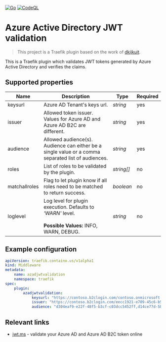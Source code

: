 [![Go](https://github.com/music-tribe/azadjwtvalidation/actions/workflows/go.yml/badge.svg)](https://github.com/music-tribe/azadjwtvalidation/actions/workflows/go.yml)
[![CodeQL](https://github.com/music-tribe/azadjwtvalidation/actions/workflows/codeql.yml/badge.svg)](https://github.com/music-tribe/azadjwtvalidation/actions/workflows/codeql.yml)

# Azure Active Directory JWT validation

> This project is a Traefik plugin based on the work of [dkijkuit](https://github.com/dkijkuit/azurejwttokenvalidation). 

This is a Traefik plugin which validates JWT tokens generated by Azure Active Directory and verifies the claims.

## Supported properties

| Name | Description | Type | Required |
|------|-------------|------|----|
|keysurl | Azure AD Tenant's keys url. |*string*|  yes  |
|issuer | Allowed token issuer. Values for Azure AD and Azure AD B2C are different. |*string*| yes  |
|audience | Allowed audience(s). Audience can either be a single value or a comma separated list of audiences. |*string*| yes  |
|roles | List of roles to be validated by the plugin. |*string[]*| no  |
|matchallroles | Flag to let plugin know if all roles need to be matched to return success. |*boolean*| no  |
|loglevel | Log level for plugin execution. Defaults to *'WARN'* level. <br /><br /> **Possible Values:** INFO, WARN, DEBUG.  |*string*| no  |

## Example configuration

```yaml
apiVersion: traefik.containo.us/v1alpha1
kind: Middleware
metadata:
    name: azadjwtvalidation
    namespace: traefik
spec:
    plugin:
        azadjwtvalidation:
            keysurl: "https://contoso.b2clogin.com/contoso.onmicrosoft.com/b2c_1_signupsignin1/discovery/v2.0/keys"
            issuer: "https://contoso.b2clogin.com/eecc1921-e709-45c6-b5dc-0a92d28ae4b1/v2.0/"
            audience: "d304eaf9-e22f-48f5-b3cf-c03dcc5452ff,d14ce77d-5be7-437b-b165-16b57813ec4c"
```

## Relevant links

- [jwt.ms](https://jwt.ms/) - validate your Azure AD and Azure AD B2C token online
